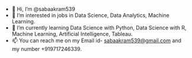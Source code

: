 - 👋 Hi, I’m @sabaakram539
- 👀 I’m interested in jobs in Data Science, Data Analytics, Machine Learning.
- 🌱 I’m currently learning Data Science with Python, Data Science with R, Machine Learning, Artificial Intelligence, Tableau.
- 📫 You can reach me on my Email id- sabaakram539@gmail.com and my number +919717246339.

<!---
sabaakram539/sabaakram539 is a ✨ special ✨ repository because its `README.md` (this file) appears on your GitHub profile.
You can click the Preview link to take a look at your changes.
--->
